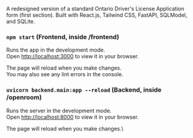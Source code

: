 A redesigned version of a standard Ontario Driver's License Application form (first section). Built with React.js, Tailwind CSS, FastAPI, SQLModel, and SQLite.

### `npm start` (Frontend, inside /frontend)

Runs the app in the development mode.\
Open [http://localhost:3000](http://localhost:3000) to view it in your browser.

The page will reload when you make changes.\
You may also see any lint errors in the console.

### `uvicorn backend.main:app --reload` (Backend, inside /openroom)

Runs the server in the development mode.\
Open [http://localhost:8000](http://localhost:8000) to view it in your browser.

The page will reload when you make changes.\

